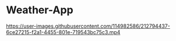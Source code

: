 # Weather-App







https://user-images.githubusercontent.com/114982586/212794437-6ce27215-f2a1-4455-801e-719543bc75c3.mp4

